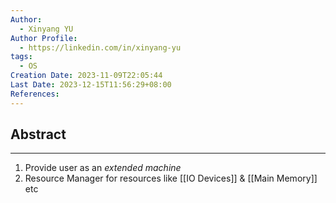 ```yaml
---
Author:
  - Xinyang YU
Author Profile:
  - https://linkedin.com/in/xinyang-yu
tags:
  - OS
Creation Date: 2023-11-09T22:05:44
Last Date: 2023-12-15T11:56:29+08:00
References: 
---
```

## Abstract
---
1. Provide user as an *extended machine*
2. Resource Manager for resources like [[IO Devices]] & [[Main Memory]] etc